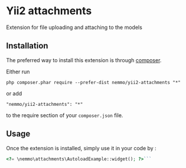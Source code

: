 Yii2 attachments
================
Extension for file uploading and attaching to the models

Installation
------------

The preferred way to install this extension is through [composer](http://getcomposer.org/download/).

Either run

```
php composer.phar require --prefer-dist nemmo/yii2-attachments "*"
```

or add

```
"nemmo/yii2-attachments": "*"
```

to the require section of your `composer.json` file.


Usage
-----

Once the extension is installed, simply use it in your code by  :

```php
<?= \nemmo\attachments\AutoloadExample::widget(); ?>```